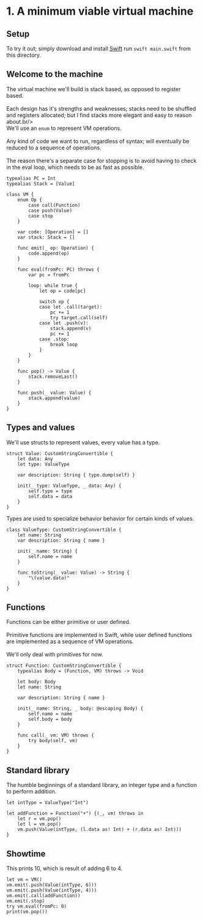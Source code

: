 # 1. A minimum viable virtual machine

## Setup
To try it out; simply download and install [Swift](https://www.swift.org/download/) run `swift main.swift` from this directory.

## Welcome to the machine
The virtual machine we'll build is stack based, as opposed to register based.<br/>
<br/>
Each design has it's strengths and weaknesses; stacks need to be shuffled and registers allocated; but I find stacks more elegant and easy to reason about.br/>
<br/>
We'll use an `enum` to represent VM operations.<br/>
<br/>
Any kind of code we want to run, regardless of syntax; will eventually be reduced to a sequence of operations.<br/>
<br/>
The reason there's a separate case for stopping is to avoid having to check in the eval loop,
which needs to be as fast as possible.

```
typealias PC = Int
typealias Stack = [Value]

class VM {
    enum Op {
        case call(Function)
        case push(Value)
        case stop
    }
    
    var code: [Operation] = []
    var stack: Stack = []

    func emit(_ op: Operation) {
        code.append(op)
    }
    
    func eval(fromPc: PC) throws {
        var pc = fromPc
        
        loop: while true {
            let op = code[pc]
 
            switch op {
            case let .call(target):
                pc += 1
                try target.call(self)
            case let .push(v):
                stack.append(v)
                pc += 1
            case .stop:
                break loop
            }
        }
    }

    func pop() -> Value {
        stack.removeLast()
    }

    func push(_ value: Value) {
        stack.append(value)
    }
}
```

## Types and values
We'll use structs to represent values, every value has a type.

```
struct Value: CustomStringConvertible {
    let data: Any
    let type: ValueType

    var description: String { type.dump(self) }

    init(_ type: ValueType, _ data: Any) {
        self.type = type
        self.data = data
    }
}
```

Types are used to specialize behavior behavior for certain kinds of values.

```
class ValueType: CustomStringConvertible {
    let name: String
    var description: String { name }

    init(_ name: String) {
        self.name = name
    }

    func toString(_ value: Value) -> String {
        "\(value.data)"        
    }    
}
```

## Functions
Functions can be either primitive or user defined.<br/>
<br/>
Primitive functions are implemented in Swift, while user defined functions are implemented as a sequence of VM operations.<br/>
<br/>
We'll only deal with primitives for now.

```
struct Function: CustomStringConvertible {
    typealias Body = (Function, VM) throws -> Void
    
    let body: Body
    let name: String

    var description: String { name }

    init(_ name: String, _ body: @escaping Body) {
        self.name = name
        self.body = body
    }

    func call(_ vm: VM) throws {
        try body(self, vm)
    }
}
```

## Standard library
The humble beginnings of a standard library, an integer type and a function to perform addition.

```
let intType = ValueType("Int")

let addFunction = Function("+") {(_, vm) throws in
    let r = vm.pop()
    let l = vm.pop()
    vm.push(Value(intType, (l.data as! Int) + (r.data as! Int)))
}
```

## Showtime
This prints 10, which is result of adding 6 to 4.

```
let vm = VM()
vm.emit(.push(Value(intType, 6)))
vm.emit(.push(Value(intType, 4)))
vm.emit(.call(addFunction))
vm.emit(.stop)
try vm.eval(fromPc: 0)
print(vm.pop())
```